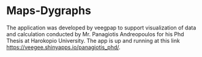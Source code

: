 # Maps-Dygraphs


The application was developed by veegpap to support visualization of data and calculation conducted by Mr. Panagiotis Andreopoulos for his Phd Thesis at Harokopio University. The app is up and running at this link https://veegee.shinyapps.io/panagiotis_phd/.
